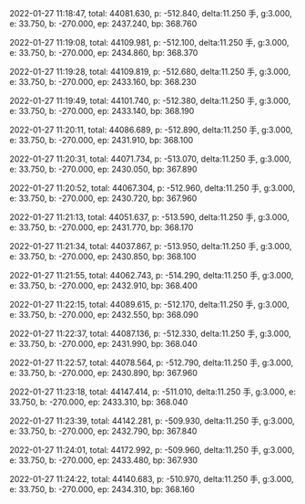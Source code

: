 2022-01-27 11:18:47, total: 44081.630, p: -512.840, delta:11.250 手, g:3.000, e: 33.750, b: -270.000, ep: 2437.240, bp: 368.760

2022-01-27 11:19:08, total: 44109.981, p: -512.100, delta:11.250 手, g:3.000, e: 33.750, b: -270.000, ep: 2434.860, bp: 368.370

2022-01-27 11:19:28, total: 44109.819, p: -512.680, delta:11.250 手, g:3.000, e: 33.750, b: -270.000, ep: 2433.160, bp: 368.230

2022-01-27 11:19:49, total: 44101.740, p: -512.380, delta:11.250 手, g:3.000, e: 33.750, b: -270.000, ep: 2433.140, bp: 368.190

2022-01-27 11:20:11, total: 44086.689, p: -512.890, delta:11.250 手, g:3.000, e: 33.750, b: -270.000, ep: 2431.910, bp: 368.100

2022-01-27 11:20:31, total: 44071.734, p: -513.070, delta:11.250 手, g:3.000, e: 33.750, b: -270.000, ep: 2430.050, bp: 367.890

2022-01-27 11:20:52, total: 44067.304, p: -512.960, delta:11.250 手, g:3.000, e: 33.750, b: -270.000, ep: 2430.720, bp: 367.960

2022-01-27 11:21:13, total: 44051.637, p: -513.590, delta:11.250 手, g:3.000, e: 33.750, b: -270.000, ep: 2431.770, bp: 368.170

2022-01-27 11:21:34, total: 44037.867, p: -513.950, delta:11.250 手, g:3.000, e: 33.750, b: -270.000, ep: 2430.850, bp: 368.100

2022-01-27 11:21:55, total: 44062.743, p: -514.290, delta:11.250 手, g:3.000, e: 33.750, b: -270.000, ep: 2432.910, bp: 368.400

2022-01-27 11:22:15, total: 44089.615, p: -512.170, delta:11.250 手, g:3.000, e: 33.750, b: -270.000, ep: 2432.550, bp: 368.090

2022-01-27 11:22:37, total: 44087.136, p: -512.330, delta:11.250 手, g:3.000, e: 33.750, b: -270.000, ep: 2431.990, bp: 368.040

2022-01-27 11:22:57, total: 44078.564, p: -512.790, delta:11.250 手, g:3.000, e: 33.750, b: -270.000, ep: 2430.890, bp: 367.960

2022-01-27 11:23:18, total: 44147.414, p: -511.010, delta:11.250 手, g:3.000, e: 33.750, b: -270.000, ep: 2433.310, bp: 368.040

2022-01-27 11:23:39, total: 44142.281, p: -509.930, delta:11.250 手, g:3.000, e: 33.750, b: -270.000, ep: 2432.790, bp: 367.840

2022-01-27 11:24:01, total: 44172.992, p: -509.960, delta:11.250 手, g:3.000, e: 33.750, b: -270.000, ep: 2433.480, bp: 367.930

2022-01-27 11:24:22, total: 44140.683, p: -510.970, delta:11.250 手, g:3.000, e: 33.750, b: -270.000, ep: 2434.310, bp: 368.160